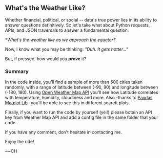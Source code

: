 ## What's the Weather Like? 

 
Whether financial, political, or social -- data's true power lies in its ability to answer questions definitively. 
So let's take what about Python requests, APIs, and JSON traversals to answer a fundamental question: 

  **What's the weather like as we approach the equator?*

Now, I know what you may be thinking: _"Duh. It gets hotter..."_

But, if pressed, how would you **prove** it?


### Summary  
In the code inside, you'll find a sample of more than 500 cities taken randomly, with a range of latitude between (-90, 90) 
and longitude between (-180, 180). Using [Open Weather Map API](https://openweathermap.org/api) you'll see how Latitude correlates with temperature, humidity,
cloudiness and more. Also -thanks to [Pandas Matplot Lib](https://pandas.pydata.org/pandas-docs/stable/user_guide/visualization.html)- you'll be able to see this in different scarett plots. 

Finally, if you want to run the code by yourself (yei!) please botain an API key from Weather Map API and add a config file in the same folder that your code. 

If you have any comment, don't hesitate in contacting me. 

Enjoy the ride! 

~~CH
